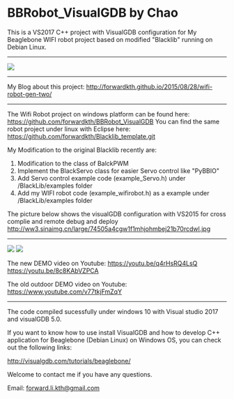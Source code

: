 # BBRobot_VisualGDB by Chao
This is a VS2017 C++ project with VisualGDB configuration for My Beaglebone WIFI robot project based on modified "Blacklib" running on Debian Linux. 

-------------------------------------------------------------
![](http://ww4.sinaimg.cn/mw1024/74505a4cjw1f15bm3c82lj218g0xcqku.jpg)

-------------------------------------------------------------

My Blog about this project: http://forwardkth.github.io/2015/08/28/wifi-robot-gen-two/ 

-------------------------------------------------------------
The Wifi Robot project on windows platform can be found here: https://github.com/forwardkth/BBRobot_VisualGDB
You can find the same robot project under linux with Eclipse here: https://github.com/forwardkth/Blacklib_template.git 

My Modification to the original Blacklib recently are:

1. Modification to the class of BalckPWM
2. Implement the BlackServo class for easier Servo control like "PyBBIO"
3. Add Servo control example code (example_Servo.h) under /BlackLib/examples folder
4. Add my WIFI robot code (example_wifirobot.h) as a example under /BlackLib/examples folder

The picture below shows the visualGDB configuration with VS2015 for cross complie and remote debug and deploy
http://ww3.sinaimg.cn/large/74505a4cgw1f1mhjohmbej21b70rcdwl.jpg

------------------------------------------------------------
![](http://ww2.sinaimg.cn/mw690/74505a4cgw1evho2onxwsj21kw16o7wh.jpg)
![](http://ww1.sinaimg.cn/mw690/74505a4cgw1evgrdvaux5j21kw16o1if.jpg)

The new DEMO video on Youtube:
https://youtu.be/q4rHsRQ4LsQ
https://youtu.be/8c8KAbVZPCA

The old outdoor DEMO video on Youtube:
https://www.youtube.com/v77tkjFmZqY

------------------------------------------------------------
The code compiled sucessfully under windows 10 with Visual studio 2017 and visualGDB 5.0.

If you want to know how to use install VisualGDB and how to develop C++ application for Beaglebone (Debian Linux) 
on Windows OS, you can check out the following links:

http://visualgdb.com/tutorials/beaglebone/

Welcome to contact me if you have any questions.

Email: forward.li.kth@gmail.com
